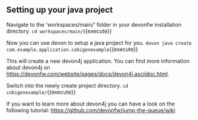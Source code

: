 ## Setting up your java project

Navigate to the 'workspaces/main/' folder in your devonfw installation directory.
`cd workspaces/main/`{{execute}}

Now you can use devon to setup a java project for you.
`devon java create com.example.application.cobigenexample`{{execute}}

This will create a new devon4j application. You can find more information about devon4j on https://devonfw.com/website/pages/docs/devon4j.asciidoc.html.

Switch into the newly create project directory.
`cd cobigenexample/`{{execute}}


If you want to learn more about devon4j you can have a look on the following tutorial:
https://github.com/devonfw/jump-the-queue/wiki